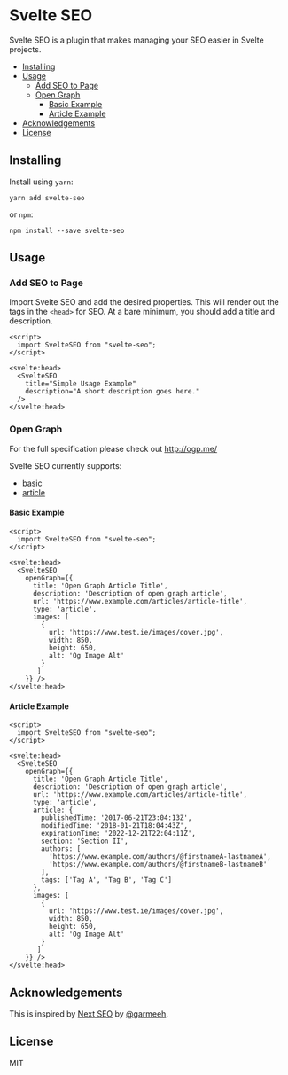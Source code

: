 # Svelte SEO

Svelte SEO is a plugin that makes managing your SEO easier in Svelte projects.

<!-- START doctoc generated TOC please keep comment here to allow auto update -->
<!-- DON'T EDIT THIS SECTION, INSTEAD RE-RUN doctoc TO UPDATE -->

- [Installing](#installing)
- [Usage](#usage)
  - [Add SEO to Page](#add-seo-to-page)
  - [Open Graph](#open-graph)
    - [Basic Example](#basic-example)
    - [Article Example](#article-example)
- [Acknowledgements](#acknowledgements)
- [License](#license)

<!-- END doctoc generated TOC please keep comment here to allow auto update -->

## Installing

Install using `yarn`:

`yarn add svelte-seo`

or `npm`:

`npm install --save svelte-seo`

## Usage

### Add SEO to Page

Import Svelte SEO and add the desired properties. This will render out the tags in the `<head>` for SEO. At a bare minimum, you should add a title and description.

```svelte
<script>
  import SvelteSEO from "svelte-seo";
</script>

<svelte:head>
  <SvelteSEO
    title="Simple Usage Example"
    description="A short description goes here."
  />
</svelte:head>
```

### Open Graph

For the full specification please check out http://ogp.me/

Svelte SEO currently supports:

- [basic](#basic-example)
- [article](#article-example)

#### Basic Example

```svelte
<script>
  import SvelteSEO from "svelte-seo";
</script>

<svelte:head>
  <SvelteSEO
    openGraph={{
      title: 'Open Graph Article Title',
      description: 'Description of open graph article',
      url: 'https://www.example.com/articles/article-title',
      type: 'article',
      images: [
        {
          url: 'https://www.test.ie/images/cover.jpg',
          width: 850,
          height: 650,
          alt: 'Og Image Alt'
        }
       ]
    }} />
</svelte:head>
```

#### Article Example

```svelte
<script>
  import SvelteSEO from "svelte-seo";
</script>

<svelte:head>
  <SvelteSEO
    openGraph={{
      title: 'Open Graph Article Title',
      description: 'Description of open graph article',
      url: 'https://www.example.com/articles/article-title',
      type: 'article',
      article: {
        publishedTime: '2017-06-21T23:04:13Z',
        modifiedTime: '2018-01-21T18:04:43Z',
        expirationTime: '2022-12-21T22:04:11Z',
        section: 'Section II',
        authors: [
          'https://www.example.com/authors/@firstnameA-lastnameA',
          'https://www.example.com/authors/@firstnameB-lastnameB'
        ],
        tags: ['Tag A', 'Tag B', 'Tag C']
      },
      images: [
        {
          url: 'https://www.test.ie/images/cover.jpg',
          width: 850,
          height: 650,
          alt: 'Og Image Alt'
        }
       ]
    }} />
</svelte:head>
```

## Acknowledgements

This is inspired by [Next SEO](https://github.com/garmeeh/next-seo) by [@garmeeh](https://github.com/garmeeh).

## License

MIT
